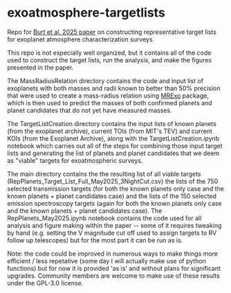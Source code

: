 # exoatmosphere-targetlists
Repo for [Burt et al. 2025 paper](https://arxiv.org/abs/2508.03801) on constructing representative target lists for exoplanet atmosphere characterization surveys

This repo is not especially well organized, but it contains all of the code used to construct the target lists, run the analysis, and make the figures presented in the paper. 

The MassRadiusRelation directory contains the code and input list of exoplanets with both masses and radii known to better than 50% precision that were used to create a mass-radius relation using [MRExo](https://shbhuk.github.io/mrexo/) package, which is then used to predict the masses of both confirmed planets and planet candidates that do not yet have measured masses.

The TargetListCreation directory contains the input lists of known planets (from the exoplanet archive), current TOIs (from MIT's TEV) and current KOIs (from the Exoplanet Archive), along with the TargetListCreation.ipynb notebook which carries out all of the steps for combining those input target lists and generating the list of planets and planet candidates that we deem as "viable" targets for exoatmospheric surveys.

The main directory contains the the resulting list of all viable targets (RepPlanets_Target_List_Full_May2025_3NightCut.csv) the lists of the 750 selected transmission targets (for both the known planets only case and the known planets + planet candidates case) and the lists of the 150 selected emission spectroscopy targets (again for both the known planets only case and the known planets + planet candidates case).  The RepPlanets_May2025.ipynb notebook contains the code used for all analysis and figure making within the paper -- some of it requires tweaking by hand (e.g. setting the V magnitude cut off used to assign targets to RV follow up telescopes) but for the most part it can be run as is. 

Note: the code could be improved in numerous ways to make things more efficient / less repetative (some day I will actually make use of python functions) but for now it is provided 'as is' and without plans for significant upgrades. Community members are welcome to make use of these results under the GPL-3.0 license.
